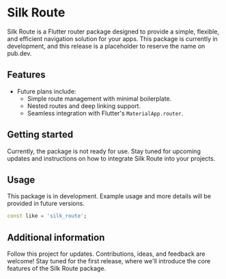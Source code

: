 # Silk Route

Silk Route is a Flutter router package designed to provide a simple, flexible, and efficient navigation solution for your apps. This package is currently in development, and this release is a placeholder to reserve the name on pub.dev.

## Features

- Future plans include:
  - Simple route management with minimal boilerplate.
  - Nested routes and deep linking support.
  - Seamless integration with Flutter's `MaterialApp.router`.

## Getting started

Currently, the package is not ready for use. Stay tuned for upcoming updates and instructions on how to integrate Silk Route into your projects.

## Usage

This package is in development. Example usage and more details will be provided in future versions.

```dart
const like = 'silk_route';
```

## Additional information

Follow this project for updates. Contributions, ideas, and feedback are welcome! Stay tuned for the first release, where we'll introduce the core features of the Silk Route package.

